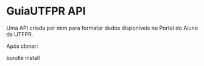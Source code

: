 # GuiaUTFPR API 
Uma API criada por mim para formatar dados disponíveis no Portal do Aluno da UTFPR.

Após clonar:

bundle install

